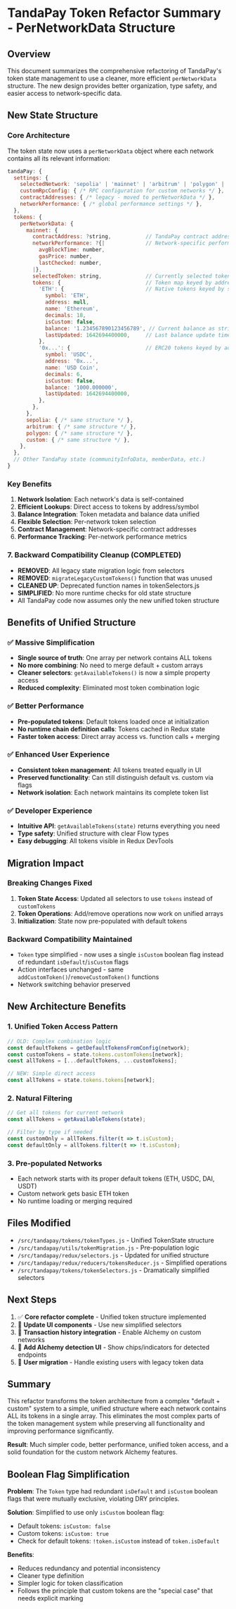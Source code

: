 # TandaPay Token Refactor Summary - PerNetworkData Structure

## Overview
This document summarizes the comprehensive refactoring of TandaPay's token state management to use a cleaner, more efficient `perNetworkData` structure. The new design provides better organization, type safety, and easier access to network-specific data.

## New State Structure

### Core Architecture
The token state now uses a `perNetworkData` object where each network contains all its relevant information:

```javascript
tandaPay: {
  settings: {
    selectedNetwork: 'sepolia' | 'mainnet' | 'arbitrum' | 'polygon' | 'custom',
    customRpcConfig: { /* RPC configuration for custom networks */ },
    contractAddresses: { /* legacy - moved to perNetworkData */ },
    networkPerformance: { /* global performance settings */ },
  },
  tokens: {
    perNetworkData: {
      mainnet: {
        contractAddress: ?string,           // TandaPay contract address for this network
        networkPerformance: ?{|             // Network-specific performance metrics
          avgBlockTime: number,
          gasPrice: number,
          lastChecked: number,
        |},
        selectedToken: string,              // Currently selected token symbol for this network
        tokens: {                           // Token map keyed by address/symbol
          'ETH': {                          // Native tokens keyed by symbol
            symbol: 'ETH',
            address: null,
            name: 'Ethereum',
            decimals: 18,
            isCustom: false,
            balance: '1.234567890123456789', // Current balance as string
            lastUpdated: 1642694400000,     // Last balance update timestamp
          },
          '0x...': {                        // ERC20 tokens keyed by address
            symbol: 'USDC',
            address: '0x...',
            name: 'USD Coin',
            decimals: 6,
            isCustom: false,
            balance: '1000.000000',
            lastUpdated: 1642694400000,
          },
        },
      },
      sepolia: { /* same structure */ },
      arbitrum: { /* same structure */ },
      polygon: { /* same structure */ },
      custom: { /* same structure */ },
    },
  },
  // Other TandaPay state (communityInfoData, memberData, etc.)
}
```

### Key Benefits
1. **Network Isolation**: Each network's data is self-contained
2. **Efficient Lookups**: Direct access to tokens by address/symbol
3. **Balance Integration**: Token metadata and balance data unified
4. **Flexible Selection**: Per-network token selection
5. **Contract Management**: Network-specific contract addresses
6. **Performance Tracking**: Per-network performance metrics

### 7. Backward Compatibility Cleanup (COMPLETED)
- **REMOVED**: All legacy state migration logic from selectors
- **REMOVED**: `migrateLegacyCustomTokens()` function that was unused
- **CLEANED UP**: Deprecated function names in tokenSelectors.js
- **SIMPLIFIED**: No more runtime checks for old state structure
- All TandaPay code now assumes only the new unified token structure

## Benefits of Unified Structure

### ✅ **Massive Simplification**
- **Single source of truth**: One array per network contains ALL tokens
- **No more combining**: No need to merge default + custom arrays
- **Cleaner selectors**: `getAvailableTokens()` is now a simple property access
- **Reduced complexity**: Eliminated most token combination logic

### ✅ **Better Performance**
- **Pre-populated tokens**: Default tokens loaded once at initialization
- **No runtime chain definition calls**: Tokens cached in Redux state
- **Faster token access**: Direct array access vs. function calls + merging

### ✅ **Enhanced User Experience**
- **Consistent token management**: All tokens treated equally in UI
- **Preserved functionality**: Can still distinguish default vs. custom via flags
- **Network isolation**: Each network maintains its complete token list

### ✅ **Developer Experience**
- **Intuitive API**: `getAvailableTokens(state)` returns everything you need
- **Type safety**: Unified structure with clear Flow types
- **Easy debugging**: All tokens visible in Redux DevTools

## Migration Impact

### Breaking Changes Fixed
1. **Token State Access**: Updated all selectors to use `tokens` instead of `customTokens`
2. **Token Operations**: Add/remove operations now work on unified arrays
3. **Initialization**: State now pre-populated with default tokens

### Backward Compatibility Maintained
- `Token` type simplified - now uses a single `isCustom` boolean flag instead of redundant `isDefault`/`isCustom` flags
- Action interfaces unchanged - same `addCustomToken()`/`removeCustomToken()` functions
- Network switching behavior preserved

## New Architecture Benefits

### 1. Unified Token Access Pattern
```javascript
// OLD: Complex combination logic
const defaultTokens = getDefaultTokensFromConfig(network);
const customTokens = state.tokens.customTokens[network];
const allTokens = [...defaultTokens, ...customTokens];

// NEW: Simple direct access
const allTokens = state.tokens.tokens[network];
```

### 2. Natural Filtering
```javascript
// Get all tokens for current network
const allTokens = getAvailableTokens(state);

// Filter by type if needed
const customOnly = allTokens.filter(t => t.isCustom);
const defaultOnly = allTokens.filter(t => !t.isCustom);
```

### 3. Pre-populated Networks
- Each network starts with its proper default tokens (ETH, USDC, DAI, USDT)
- Custom network gets basic ETH token
- No runtime loading or merging required

## Files Modified
- `/src/tandapay/tokens/tokenTypes.js` - Unified TokenState structure
- `/src/tandapay/utils/tokenMigration.js` - Pre-population logic
- `/src/tandapay/redux/selectors.js` - Updated for unified structure
- `/src/tandapay/redux/reducers/tokensReducer.js` - Simplified operations
- `/src/tandapay/tokens/tokenSelectors.js` - Dramatically simplified selectors

## Next Steps
1. ✅ **Core refactor complete** - Unified token structure implemented
2. 🔄 **Update UI components** - Use new simplified selectors
3. 🔄 **Transaction history integration** - Enable Alchemy on custom networks
4. 🔄 **Add Alchemy detection UI** - Show chips/indicators for detected endpoints
5. 🔄 **User migration** - Handle existing users with legacy token data

## Summary

This refactor transforms the token architecture from a complex "default + custom" system to a simple, unified structure where each network contains ALL its tokens in a single array. This eliminates the most complex parts of the token management system while preserving all functionality and improving performance significantly.

**Result**: Much simpler code, better performance, unified token access, and a solid foundation for the custom network Alchemy features.

## Boolean Flag Simplification

**Problem**: The `Token` type had redundant `isDefault` and `isCustom` boolean flags that were mutually exclusive, violating DRY principles.

**Solution**: Simplified to use only `isCustom` boolean flag:
- Default tokens: `isCustom: false` 
- Custom tokens: `isCustom: true`
- Check for default tokens: `!token.isCustom` instead of `token.isDefault`

**Benefits**:
- Reduces redundancy and potential inconsistency
- Cleaner type definition  
- Simpler logic for token classification
- Follows the principle that custom tokens are the "special case" that needs explicit marking
